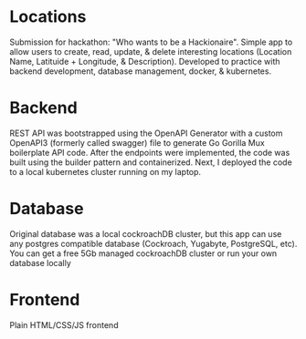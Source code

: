 # Locations
Submission for hackathon: "Who wants to be a Hackionaire".
Simple app to allow users to create, read, update, & delete interesting locations (Location Name, Latituide + Longitude, & Description). Developed to practice with backend development, database management, docker, & kubernetes.

# Backend
REST API was bootstrapped using the OpenAPI Generator with a custom OpenAPI3 (formerly called swagger) file to generate Go Gorilla Mux boilerplate API code. After the endpoints were implemented, the code was built using the builder pattern and containerized. Next, I deployed the code to a local kubernetes cluster running on my laptop.

# Database
Original database was a local cockroachDB cluster, but this app can use any postgres compatible database (Cockroach, Yugabyte, PostgreSQL, etc). You can get a free 5Gb managed cockroachDB cluster or run your own database locally

# Frontend
Plain HTML/CSS/JS frontend
